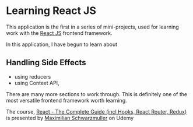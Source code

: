 # Learning React JS

This application is the first in a series of mini-projects, used for learning work with the [React JS](https://reactjs.org/) frontend framework.

In this application, I have begun to learn about

## Handling Side Effects

* using reducers
* using Context API,

There are many more sections to work through. This is definitely one of the most versatile frontend framework worth learning.

The course, [React - The Complete Guide (incl Hooks, React Router, Redux)](https://www.udemy.com/course/react-the-complete-guide-incl-redux/) is presented by [Maximilian Schwarzmuller](https://www.udemy.com/user/maximilian-schwarzmuller/) on Udemy